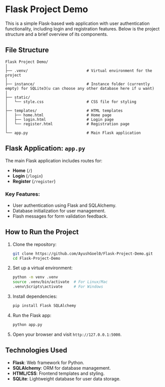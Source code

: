 # Flask Project Demo

This is a simple Flask-based web application with user authentication functionality, including login and registration features. Below is the project structure and a brief overview of its components.

## File Structure

```
Flask Project Demo/
│
├── .venv/                          # Virtual environment for the project
│
├── instance/                       # Instance folder (currently empty) for SQLite3(u can choose any other database here if u want)
│
├── static/
│   └── style.css                   # CSS file for styling
│
├── templates/                      # HTML templates
│   ├── home.html                   # Home page
│   ├── login.html                  # Login page
│   └── register.html               # Registration page
│
└── app.py                          # Main Flask application
```

## Flask Application: `app.py`

The main Flask application includes routes for:

- **Home** (`/`)
- **Login** (`/login`)
- **Register** (`/register`)

### Key Features:
- User authentication using Flask and SQLAlchemy.
- Database initialization for user management.
- Flash messages for form validation feedback.

## How to Run the Project

1. Clone the repository:
   ```bash
   git clone https://github.com/AyushGoel0/Flask-Project-Demo.git
   cd Flask-Project-Demo
   ```

2. Set up a virtual environment:
   ```bash
   python -m venv .venv
   source .venv/bin/activate  # For Linux/Mac
   .venv\Scripts\activate     # For Windows
   ```

3. Install dependencies:
   ```bash
   pip install Flask SQLAlchemy
   ```

4. Run the Flask app:
   ```bash
   python app.py
   ```

5. Open your browser and visit `http://127.0.0.1:5000`.

## Technologies Used

- **Flask**: Web framework for Python.
- **SQLAlchemy**: ORM for database management.
- **HTML/CSS**: Frontend templates and styling.
- **SQLite**: Lightweight database for user data storage.
```

